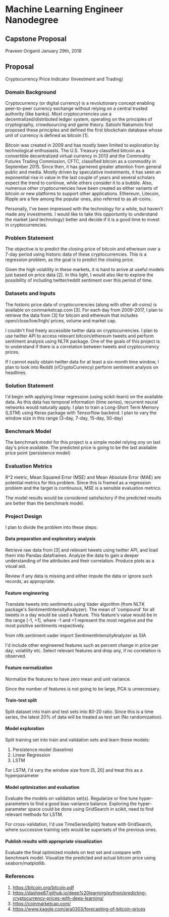 # Machine Learning Engineer Nanodegree
## Capstone Proposal
Praveen Origanti
January 29th, 2018

## Proposal
Cryptocurrency Price Indicator (Investment and Trading)

### Domain Background
Cryptocurrency (or digital currency) is a revolutionary concept enabling peer-to-peer currency exchange without relying on a central trusted authority (like banks). Most cryptocurrencies use a decentralized/distributed ledger system, operating on the principles of cryptography, crowdsourcing and game theory. Satoshi Nakamoto first proposed these principles and defined the first blockchain database whose unit of currency is defined as bitcoin [1]. 

Bitcoin was created in 2009 and has mostly been limited to exploration by technological enthusiasts. The U.S. Treasury classified bitcoin as a convertible decentralized virtual currency in 2013 and the Commodity Futures Trading Commission, CFTC, classified bitcoin as a commodity in September 2015. Since then, it has garnered greater attention from general public and media. Mostly driven by speculative investments, it has seen an exponential rise in value in the last couple of years and several scholars expect the trend to continue, while others consider it to a bubble. Also, numerous other cryptocurrencies have been created as either variants of bitcoin or new platforms to support other applications. Ethereum, Litecoin, Ripple are a few among the popular ones, also referred to as alt-coins.

Personally, I've been impressed with the technology for a while, but haven't made any investments. I would like to take this opportunity to understand the market (and technology) better and decide if it is a good time to invest in cryptocurrencies.

### Problem Statement

The objective is to predict the closing price of bitcoin and ethereum over a 7-day period using historic data of these cryptocurrencies. This is a regression problem, as the goal is to predict the closing price.

Given the high volatility in these markets, it is hard to arrive at useful models just based on price data [2]. In this light, I would also like to explore the possibility of including twitter/reddit sentiment over this period of time.

### Datasets and Inputs

The historic price data of cryptocurrencies (along with other alt-coins) is available on coinmarketcap.com [3]. For each day from 2009-2017, I plan to retrieve the data from [3] for bitcoin and ethereum that includes open/close/low/high/ prices, volume and market cap.
 
I couldn't find freely accessible twitter data on cryptocurrencies. I plan to use twitter API to access relevant bitcoin/ethereum tweets and perform sentiment analysis using NLTK package. One of the goals of this project is to understand if there is a correlation between tweets and cryptocurrency prices.

If I cannot easily obtain twitter data for at least a six-month time window, I plan to look into Reddit (r/CryptoCurrency) perform sentiment analysis on headlines.

### Solution Statement

I'd begin with applying linear regression (using scikit-learn) on the available data. As this data has temporal information (time series), recurrent neural networks would naturally apply. I plan to train a Long-Short Term Memory (LSTM) using Keras package with Tensorflow backend. I plan to vary the window size in this range (3-day, 7-day, 15-day, 30-day)

### Benchmark Model

The benchmark model for this project is a simple model relying ony on last day's price available. The predicted price is going to be the last available price point (persistence model)


### Evaluation Metrics

R^2 metric, Mean Squared Error (MSE) and Mean Absolute Error (MAE) are potential metrics for this problem. Since this is framed as a regression problem and the target is continuous, MSE is a sensible evaluation metrics.

The model results would be considered satisfactory if the predicted results are better than the benchmark model.

### Project Design

I plan to divide the problem into these steps:

#### Data preparation and exploratory analysis

Retrieve raw data from [3] and relevant tweets using twitter API, and load them into Pandas dataframes. Analyze the data to gain a deeper understanding of the attributes and their correlation. Produce plots as a visual aid.

Review if any data is missing and either impute the data or ignore such records, as appropriate.

#### Feature engineering

Translate tweets into sentiments using Vader algorithm (from NLTK package's SentimentIntensityAnalyzer). The mean of 'compound' for all tweets in a day would be used a feature. This feature's value would be in the range \[-1, +1\], where -1 and +1 represent the most negative and the most positive sentiments respectively.

from nltk.sentiment.vader import SentimentIntensityAnalyzer as SIA

I'd include other engineered features such as percent change in price per day; volatility etc. Select relevant features and drop any, if no correlation is observed.

#### Feature normalization

Normalize the features to have zero mean and unit variance. 

Since the number of features is not going to be large, PCA is unnecessary.

#### Train-test split
Split dataset into train and test sets into 80-20 ratio. Since this is a time series, the latest 20% of data will be treated as test set (No randomization).

#### Model exploration

Split training set into train and validation sets and learn these models:

1. Persistence model (baseline)
2. Linear Regression
3. LSTM

For LSTM, I'd vary the window size from \[5, 20] and treat this as a hyperparameter

#### Model optimization and evaluation

Evaluate the models on validation set(s). Regularize or fine tune hyper-parameters to find a good bias-variance balance. Exploring the hyper-parameter space could be done using GridSearch in scikit, need to find relevant methods for LSTM.

For cross-validation, I'd use TimeSeriesSplit() feature with GridSearch, where successive training sets would be supersets of the previous ones.

#### Publish results with appropriate visualization

Evaluate the final optimized models on test set and compare with benchmark model. Visualize the predicted and actual bitcoin price using seaborn/matplotlib.

### References

1. https://bitcoin.org/bitcoin.pdf
2. https://dashee87.github.io/deep%20learning/python/predicting-cryptocurrency-prices-with-deep-learning/
3. https://coinmarketcap.com/
4. https://www.kaggle.com/ara0303/forecasting-of-bitcoin-prices
